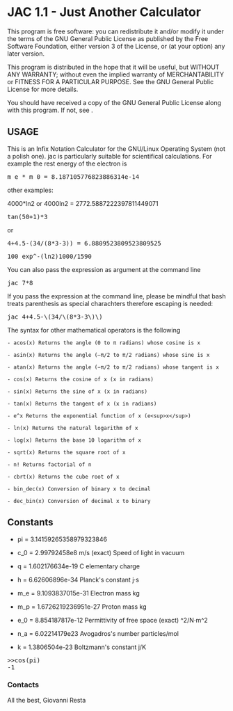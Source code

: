<h1>JAC 1.1 - Just Another Calculator</h1>

<p>This program is free software: you can redistribute it and/or modify
it under the terms of the GNU General Public License as published by
the Free Software Foundation, either version 3 of the License, or
(at your option) any later version.</p>

<p>This program is distributed in the hope that it will be useful,
but WITHOUT ANY WARRANTY; without even the implied warranty of
MERCHANTABILITY or FITNESS FOR A PARTICULAR PURPOSE. See the
GNU General Public License for more details.</p>

<p>You should have received a copy of the GNU General Public License
along with this program. If not, see <https://www.gnu.org/licenses/>.</p>

<h2>USAGE</h2>

<p>This is an Infix Notation Calculator for the GNU/Linux Operating System (not a polish one). jac is particularly suitable for scientifical calculations. For example the rest energy of the electron is</p>

<pre>m_e * m_0 = 8.187105776823886314e-14</pre>

<p>other examples:</p>

<p>4000*ln2 or 4000ln2 = 2772.5887222397811449071</pre>

<pre>tan(50+1)*3</pre>

<p>or</p>

<pre>4+4.5-(34/(8*3-3)) = 6.8809523809523809525</pre>
<pre>100 exp^-(ln2)1000/1590</pre>

<p>You can also pass the expression as argument at the command line</p>

<pre>jac 7*8</pre>

<p>If you pass the expression at the command line, please be mindful that bash treats parenthesis as special charachters therefore escaping is needed:</p>

<pre>jac 4+4.5-\(34/\(8*3-3\)\)</pre>

<p>The syntax for other mathematical operators is the following</p>

	- acos(x) Returns the angle (0 to π radians) whose cosine is x

	- asin(x) Returns the angle (—π/2 to π/2 radians) whose sine is x

	- atan(x) Returns the angle (−π/2 to π/2 radians) whose tangent is x

	- cos(x) Returns the cosine of x (x in radians)

	- sin(x) Returns the sine of x (x in radians)

	- tan(x) Returns the tangent of x (x in radians)

	- e^x Returns the exponential function of x (e<sup>x</sup>)

	- ln(x) Returns the natural logarithm of x

	- log(x) Returns the base 10 logarithm of x

	- sqrt(x) Returns the square root of x
	
	- n! Returns factorial of n
	
	- cbrt(x) Returns the cube root of x
	
	- bin_dec(x) Conversion of binary x to decimal
	
	- dec_bin(x) Conversion of decimal x to binary
	
<h2>Constants</h2>

- pi = 3.14159265358979323846

- c_0 = 2.99792458e8 m/s (exact)	Speed of light in vacuum

- q = 1.602176634e-19 				C elementary charge

- h = 6.62606896e-34    			Planck's constant j⋅s

- m_e = 9.1093837015e-31 			Electron mass kg

- m_p = 1.6726219236951e-27 		Proton mass kg

- e_0 = 8.854187817e-12    			Permittivity of free space (exact)  ^2/N⋅m^2

- n_a = 6.02214179e23				Avogadros's number particles/mol

- k = 1.3806504e-23					Boltzmann's constant j/K

<pre>>>cos(pi)
-1
</pre>

<h3>Contacts</h3>

<p>All the best,
Giovanni Resta <giovannirestadev@gmail.com></p>
